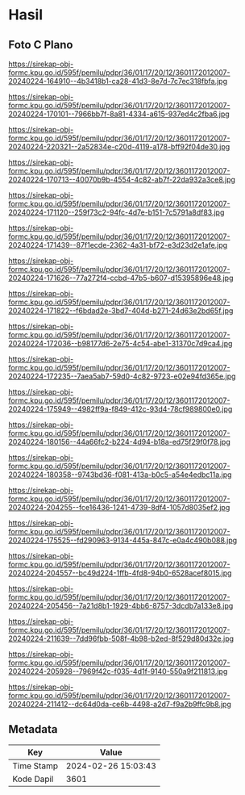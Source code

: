 # Hasil

## Foto C Plano

https://sirekap-obj-formc.kpu.go.id/595f/pemilu/pdpr/36/01/17/20/12/3601172012007-20240224-164910--4b3418b1-ca28-41d3-8e7d-7c7ec318fbfa.jpg

https://sirekap-obj-formc.kpu.go.id/595f/pemilu/pdpr/36/01/17/20/12/3601172012007-20240224-170101--7966bb7f-8a81-4334-a615-937ed4c2fba6.jpg

https://sirekap-obj-formc.kpu.go.id/595f/pemilu/pdpr/36/01/17/20/12/3601172012007-20240224-220321--2a52834e-c20d-4119-a178-bff92f04de30.jpg

https://sirekap-obj-formc.kpu.go.id/595f/pemilu/pdpr/36/01/17/20/12/3601172012007-20240224-170713--40070b9b-4554-4c82-ab7f-22da932a3ce8.jpg

https://sirekap-obj-formc.kpu.go.id/595f/pemilu/pdpr/36/01/17/20/12/3601172012007-20240224-171120--259f73c2-94fc-4d7e-b151-7c5791a8df83.jpg

https://sirekap-obj-formc.kpu.go.id/595f/pemilu/pdpr/36/01/17/20/12/3601172012007-20240224-171439--87f1ecde-2362-4a31-bf72-e3d23d2e1afe.jpg

https://sirekap-obj-formc.kpu.go.id/595f/pemilu/pdpr/36/01/17/20/12/3601172012007-20240224-171626--77a272f4-ccbd-47b5-b607-d15395896e48.jpg

https://sirekap-obj-formc.kpu.go.id/595f/pemilu/pdpr/36/01/17/20/12/3601172012007-20240224-171822--f6bdad2e-3bd7-404d-b271-24d63e2bd65f.jpg

https://sirekap-obj-formc.kpu.go.id/595f/pemilu/pdpr/36/01/17/20/12/3601172012007-20240224-172036--b98177d6-2e75-4c54-abe1-31370c7d9ca4.jpg

https://sirekap-obj-formc.kpu.go.id/595f/pemilu/pdpr/36/01/17/20/12/3601172012007-20240224-172235--7aea5ab7-59d0-4c82-9723-e02e94fd365e.jpg

https://sirekap-obj-formc.kpu.go.id/595f/pemilu/pdpr/36/01/17/20/12/3601172012007-20240224-175949--4982ff9a-f849-412c-93d4-78cf989800e0.jpg

https://sirekap-obj-formc.kpu.go.id/595f/pemilu/pdpr/36/01/17/20/12/3601172012007-20240224-180156--44a66fc2-b224-4d94-b18a-ed75f29f0f78.jpg

https://sirekap-obj-formc.kpu.go.id/595f/pemilu/pdpr/36/01/17/20/12/3601172012007-20240224-180358--9743bd36-f081-413a-b0c5-a54e4edbc11a.jpg

https://sirekap-obj-formc.kpu.go.id/595f/pemilu/pdpr/36/01/17/20/12/3601172012007-20240224-204255--fce16436-1241-4739-8df4-1057d8035ef2.jpg

https://sirekap-obj-formc.kpu.go.id/595f/pemilu/pdpr/36/01/17/20/12/3601172012007-20240224-175525--fd290963-9134-445a-847c-e0a4c490b088.jpg

https://sirekap-obj-formc.kpu.go.id/595f/pemilu/pdpr/36/01/17/20/12/3601172012007-20240224-204557--bc49d224-1ffb-4fd8-94b0-6528acef8015.jpg

https://sirekap-obj-formc.kpu.go.id/595f/pemilu/pdpr/36/01/17/20/12/3601172012007-20240224-205456--7a21d8b1-1929-4bb6-8757-3dcdb7a133e8.jpg

https://sirekap-obj-formc.kpu.go.id/595f/pemilu/pdpr/36/01/17/20/12/3601172012007-20240224-211639--7dd96fbb-508f-4b98-b2ed-8f529d80d32e.jpg

https://sirekap-obj-formc.kpu.go.id/595f/pemilu/pdpr/36/01/17/20/12/3601172012007-20240224-205928--7969f42c-f035-4d1f-9140-550a9f211813.jpg

https://sirekap-obj-formc.kpu.go.id/595f/pemilu/pdpr/36/01/17/20/12/3601172012007-20240224-211412--dc64d0da-ce6b-4498-a2d7-f9a2b9ffc9b8.jpg


## Metadata

| Key        | Value               |
| ---------- | ------------------- |
| Time Stamp | 2024-02-26 15:03:43 |
| Kode Dapil | 3601                |



